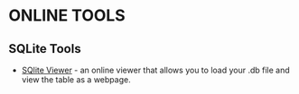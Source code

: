 # ONLINE TOOLS

## SQLite Tools

* [SQlite Viewer](https://inloop.github.io/sqlite-viewer/) - an online viewer that allows you to load your .db file and view the table as a webpage. 
